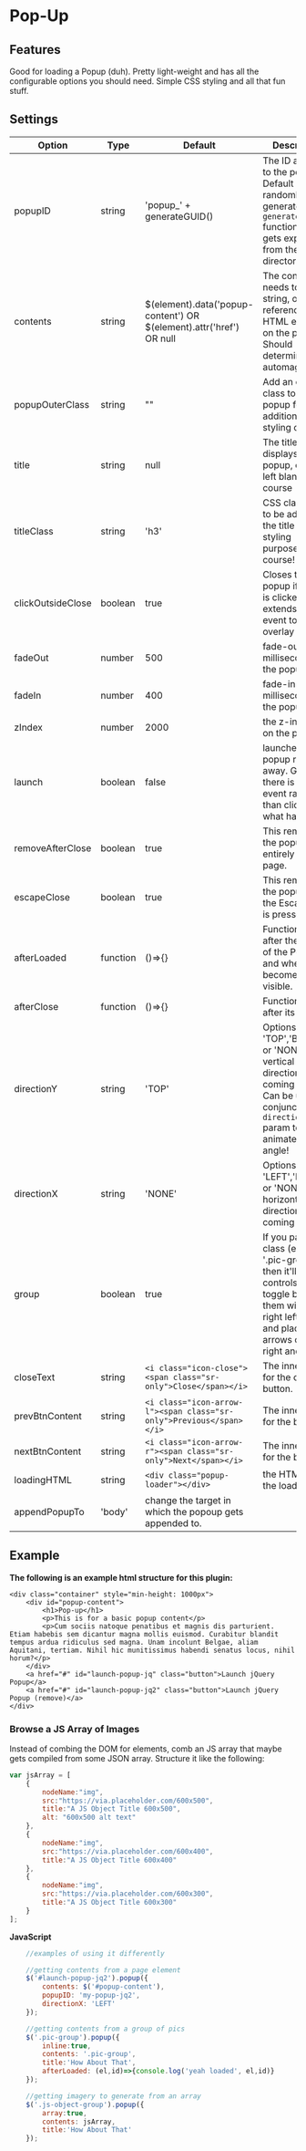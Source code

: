 # Pop-Up


## Features
Good for loading a Popup (duh). Pretty light-weight and has all the configurable options you should need. Simple CSS styling and all that fun stuff.

## Settings

Option | Type | Default | Description
------ | ---- | ------- | -----------
popupID| string | 'popup_' + generateGUID() | The ID assigned to the popup. Default gets randomly generated by a `generateGUID()` function that gets exported in from the 'util' directory
contents| string | $(element).data('popup-content') OR $(element).attr('href') OR null | The content needs to be a string, or reference an HTML element on the page. Should determine it automagically
popupOuterClass| string | "" | Add an outer class to the popup for additional styling control!
title | string | null | The title that displays in the popup, can be left blank of course
titleClass | string | 'h3' |  CSS class name to be added to the title for styling purposes of course!
clickOutsideClose| boolean | true | Closes the popup if outside is clicked, which extends a click event to the overlay
fadeOut | number |  500 | fade-out in milliseconds of the popup
fadeIn | number |  400 | fade-in in milliseconds of the popup
zIndex | number |  2000 | the z-index set on the popup
launch | boolean | false | launches the popup right away. Good if there is another event rather than click or what have you.
removeAfterClose | boolean | true | This removes the popup entirely from the page.
escapeClose | boolean | true | This removes the popup when the Escape Key is pressed.
afterLoaded | function |  ()=>{} | Function runs after the loading of the Popup and when it becomes visible.
afterClose | function |  ()=>{} | Function to run after its closed.
directionY | string| 'TOP' | Options are 'TOP','BOTTOM' or 'NONE'. The vertical direction its coming from. Can be used in conjunction with `directionX` param to animate in at an angle!
directionX | string| 'NONE' |  Options are 'LEFT','RIGHT' or 'NONE'. The horizontal direction its coming from.
group | boolean | true | If you pass in a class (e.g.: '.pic-group') then it'll load controls to toggle between them with the right left keys and place arrows on the right and left.
closeText | string | `<i class="icon-close"><span class="sr-only">Close</span></i>` | The inner HTML for the close button.
prevBtnContent | string | `<i class="icon-arrow-l"><span class="sr-only">Previous</span></i>` | The inner HTML for the buttons.
nextBtnContent | string | `<i class="icon-arrow-r"><span class="sr-only">Next</span></i>` | The inner HTML for the buttons.
loadingHTML | string | `<div class="popup-loader"></div>` | the HTML for the loader
appendPopupTo| 'body' | change the target in which the popoup gets appended to.

## Example

__The following is an example html structure for this plugin:__

```
<div class="container" style="min-height: 1000px">
	<div id="popup-content">
		<h1>Pop-up</h1>
		<p>This is for a basic popup content</p>
		<p>Cum sociis natoque penatibus et magnis dis parturient. Etiam habebis sem dicantur magna mollis euismod. Curabitur blandit tempus ardua ridiculus sed magna. Unam incolunt Belgae, aliam Aquitani, tertiam. Nihil hic munitissimus habendi senatus locus, nihil horum?</p>
	</div>
	<a href="#" id="launch-popup-jq" class="button">Launch jQuery Popup</a>
	<a href="#" id="launch-popup-jq2" class="button">Launch jQuery Popup (remove)</a>
</div>
```

### Browse a JS Array of Images ###
Instead of combing the DOM for elements, comb an JS array that maybe gets compiled from some JSON array. Structure it like the following:
```javascript
var jsArray = [
	{
		nodeName:"img",
		src:"https://via.placeholder.com/600x500",
		title:"A JS Object Title 600x500",
		alt: "600x500 alt text"
	},
	{
		nodeName:"img",
		src:"https://via.placeholder.com/600x400",
		title:"A JS Object Title 600x400"
	},
	{
		nodeName:"img",
		src:"https://via.placeholder.com/600x300",
		title:"A JS Object Title 600x300"
	}
];
```


__JavaScript__
```javascript
	//examples of using it differently

	//getting contents from a page element
	$('#launch-popup-jq2').popup({
		contents: $('#popup-content'),
		popupID: 'my-popup-jq2',
		directionX: 'LEFT'
	});

	//getting contents from a group of pics
	$('.pic-group').popup({
		inline:true,
		contents: '.pic-group',
		title:'How About That',
		afterLoaded: (el,id)=>{console.log('yeah loaded', el,id)}
	});

	//getting imagery to generate from an array
	$('.js-object-group').popup({
		array:true,
		contents: jsArray,
		title:'How About That'
	});
```
